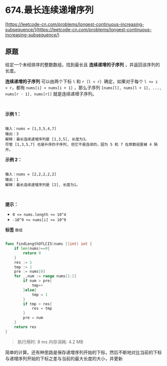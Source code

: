 # 674.最长连续递增序列
[https://leetcode-cn.com/problems/longest-continuous-increasing-subsequence/](https://leetcode-cn.com/problems/longest-continuous-increasing-subsequence/) 
## 原题
给定一个未经排序的整数数组，找到最长且 **连续递增的子序列** ，并返回该序列的长度。

**连续递增的子序列**  可以由两个下标 `l` 和 `r`（`l < r`）确定，如果对于每个 `l <= i < r`，都有 `nums[i] < nums[i + 1]` ，那么子序列 `[nums[l], nums[l + 1], ..., nums[r - 1], nums[r]]` 就是连续递增子序列。

 

**示例 1：** 

```

输入：nums = [1,3,5,4,7]
输出：3
解释：最长连续递增序列是 [1,3,5], 长度为3。
尽管 [1,3,5,7] 也是升序的子序列, 但它不是连续的，因为 5 和 7 在原数组里被 4 隔开。 

```
**示例 2：** 

```

输入：nums = [2,2,2,2,2]
输出：1
解释：最长连续递增序列是 [2], 长度为1。

```
 

**提示：** 
- `0 <= nums.length <= 10^4`
- `-10^9 <= nums[i] <= 10^9`
 
**标签**
`数组` 


## 
```go
func findLengthOfLCIS(nums []int) int {
    if len(nums)==0{
        return 0
    }
    res := 1
    tmp := 1
    pre := nums[0]
    for _,num := range nums[1:]{
        if num > pre{
            tmp++
        }else{
            tmp = 1
        }
        if tmp > res{
            res = tmp
        }
        pre = num
    }
    return res
}
```
>执行用时: 8 ms
内存消耗: 4.2 MB

简单的计算。还有种思路是保存递增序列开始的下标，然后不断地对比当前的下标与递增序列开始的下标之差与当前的最大长度的大小，并更新
